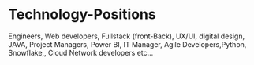 # Technology-Positions
Engineers, Web developers, Fullstack (front-Back), UX/UI, digital design, JAVA, Project Managers, Power BI, IT Manager, Agile Developers,Python, Snowflake,, Cloud Network developers etc...
